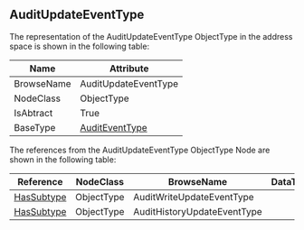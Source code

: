 <!-- objecttype -->
## AuditUpdateEventType
The representation of the AuditUpdateEventType ObjectType in the address space is shown in the following table:  

|Name|Attribute|
|---|---|
|BrowseName|AuditUpdateEventType|
|NodeClass|ObjectType|
|IsAbtract|True|
|BaseType|[AuditEventType](../../../Part5/ObjectTypes/AuditEventType/readme.md)|

The references from the AuditUpdateEventType ObjectType Node are shown in the following table:  

|Reference|NodeClass|BrowseName|DataType|TypeDefinition|ModellingRule|
|---|---|---|---|---|---|
|[HasSubtype](../../../Part3/ReferenceTypes/HasSubtype/readme.md)|ObjectType|AuditWriteUpdateEventType||||
|[HasSubtype](../../../Part3/ReferenceTypes/HasSubtype/readme.md)|ObjectType|AuditHistoryUpdateEventType||||

